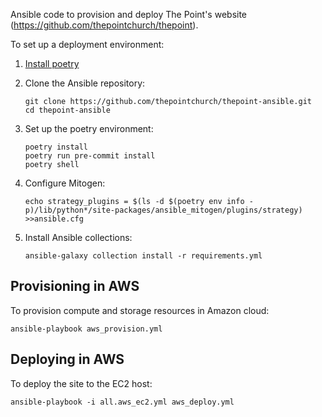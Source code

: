 Ansible code to provision and deploy The Point's website (https://github.com/thepointchurch/thepoint).

To set up a deployment environment:

1. [Install poetry](https://python-poetry.org/docs/#installation)

2. Clone the Ansible repository:

    ```
    git clone https://github.com/thepointchurch/thepoint-ansible.git
    cd thepoint-ansible
    ```

3. Set up the poetry environment:

    ```
    poetry install
    poetry run pre-commit install
    poetry shell
    ```

4. Configure Mitogen:

    ```
    echo strategy_plugins = $(ls -d $(poetry env info -p)/lib/python*/site-packages/ansible_mitogen/plugins/strategy) >>ansible.cfg
    ```

5. Install Ansible collections:

    ```
    ansible-galaxy collection install -r requirements.yml
    ```

## Provisioning in AWS

To provision compute and storage resources in Amazon cloud:

    ansible-playbook aws_provision.yml

## Deploying in AWS

To deploy the site to the EC2 host:

    ansible-playbook -i all.aws_ec2.yml aws_deploy.yml
